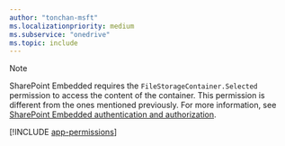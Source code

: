 ```yaml
---
author: "tonchan-msft"
ms.localizationpriority: medium
ms.subservice: "onedrive"
ms.topic: include
---
```


>[!Note]
>SharePoint Embedded requires the `FileStorageContainer.Selected` permission to access the content of the container. This permission is different from the ones mentioned previously. For more information, see [SharePoint Embedded authentication and authorization](/sharepoint/dev/embedded/concepts/app-concepts/auth#access-on-behalf-of-a-user).
>
[!INCLUDE [app-permissions](../includes/sharepoint-embedded-app-permissions.md)]
